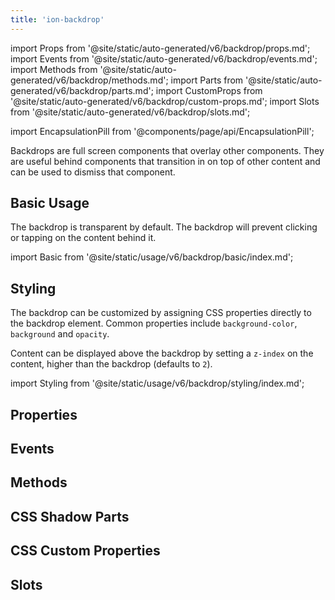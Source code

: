 ```yaml
---
title: 'ion-backdrop'
---
```


import Props from '@site/static/auto-generated/v6/backdrop/props.md';
import Events from '@site/static/auto-generated/v6/backdrop/events.md';
import Methods from '@site/static/auto-generated/v6/backdrop/methods.md';
import Parts from '@site/static/auto-generated/v6/backdrop/parts.md';
import CustomProps from '@site/static/auto-generated/v6/backdrop/custom-props.md';
import Slots from '@site/static/auto-generated/v6/backdrop/slots.md';

import EncapsulationPill from '@components/page/api/EncapsulationPill';

<EncapsulationPill type="shadow" />

Backdrops are full screen components that overlay other components. They are useful behind components that transition in on top of other content and can be used to dismiss that component.

## Basic Usage

The backdrop is transparent by default. The backdrop will prevent clicking or tapping on the content behind it.

import Basic from '@site/static/usage/v6/backdrop/basic/index.md';

<Basic />

## Styling

The backdrop can be customized by assigning CSS properties directly to the backdrop element. Common properties include `background-color`, `background` and `opacity`.

Content can be displayed above the backdrop by setting a `z-index` on the content, higher than the backdrop (defaults to `2`).

import Styling from '@site/static/usage/v6/backdrop/styling/index.md';

<Styling />

## Properties

<Props />

## Events

<Events />

## Methods

<Methods />

## CSS Shadow Parts

<Parts />

## CSS Custom Properties

<CustomProps />

## Slots

<Slots />
